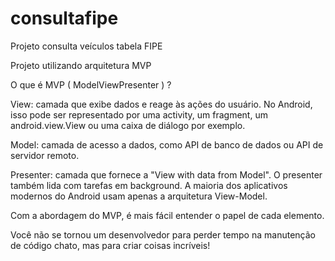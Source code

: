 # consultafipe
Projeto consulta veículos tabela FIPE

Projeto utilizando arquitetura MVP

O que é MVP ( ModelViewPresenter ) ?

View: camada que exibe dados e reage às ações do usuário. No Android, isso pode ser representado por uma activity, um fragment, um android.view.View ou uma caixa de diálogo por exemplo.

Model: camada de acesso a dados, como API de banco de dados ou API de servidor remoto.

Presenter: camada que fornece a "View with data from Model". O presenter também lida com tarefas em background.
A maioria dos aplicativos modernos do Android usam apenas a arquitetura View-Model. 

Com a abordagem do MVP, é mais fácil entender o papel de cada elemento. 

Você não se tornou um desenvolvedor para perder tempo na manutenção de código chato, mas para criar coisas incríveis!
